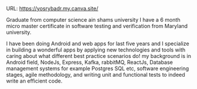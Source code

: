 URL: https://yosrybadr.my.canva.site/

Graduate from computer science ain shams university 
I have a 6 month micro master certificate in software testing and verification from Maryland university.

I have been doing Android and web apps for last five years and I specialize in building a wonderful apps by
applying new technologies and tools with caring about what different best practice scenarios do! 
my background is in Android field, NodeJs, Express, Kafka, rabbitMQ, ReactJs, Database management systems 
for example Postgres SQL etc, software engineering stages, agile methodology, and writing unit and functional tests
to indeed write an efficient code.
